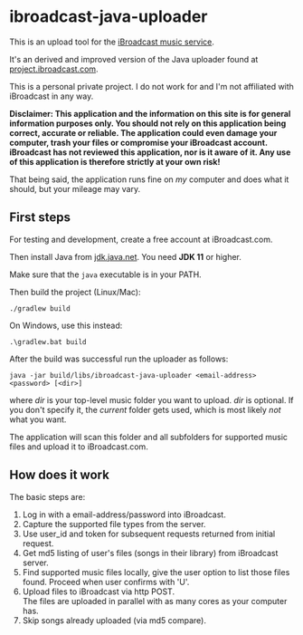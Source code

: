 ibroadcast-java-uploader
========================

This is an upload tool for the [iBroadcast music service](https://ibroadcast.com).

It's an derived and improved version of the Java uploader found at
[project.ibroadcast.com](https://project.ibroadcast.com/).

This is a personal private project. I do not work for and I'm not
affiliated with iBroadcast in any way.

**Disclaimer: This application and the information on this site is
for general information purposes only. You should not rely on this
application being correct, accurate or reliable. The application could
even damage your computer, trash your files or compromise your
iBroadcast account. iBroadcast has not reviewed this application,
nor is it aware of it. Any use of this application is therefore
strictly at your own risk!**

That being said, the application runs fine on _my_ computer and does
what it should, but your mileage may vary. 


First steps
-----------

For testing and development, create a free account at iBroadcast.com.

Then install Java from [jdk.java.net](https://jdk.java.net/).
You need **JDK 11** or higher.

Make sure that the `java` executable is in your PATH.

Then build the project (Linux/Mac):
```
./gradlew build
```
On Windows, use this instead:
```
.\gradlew.bat build
```

After the build was successful run the uploader as follows:
```
java -jar build/libs/ibroadcast-java-uploader <email-address> <password> [<dir>]
```
where _dir_ is your top-level music folder you want to upload. _dir_
is optional. If you don't specify it, the _current_ folder gets used,
which is most likely _not_ what you want.

The application will scan this folder and all subfolders for supported
music files and upload it to iBroadcast.com.


How does it work
----------------

The basic steps are:

1. Log in with a email-address/password into iBroadcast.
2. Capture the supported file types from the server.
3. Use user_id and token for subsequent requests returned from initial
   request.
4. Get md5 listing of user's files (songs in their library) from
   iBroadcast server.
5. Find supported music files locally, give the user option to list
   those files found. Proceed when user confirms with 'U'.
6. Upload files to iBroadcast via http POST. \
   The files are uploaded in parallel with as many cores as your
   computer has. 
7. Skip songs already uploaded (via md5 compare).
